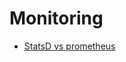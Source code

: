 # Monitoring

* [StatsD vs prometheus](https://medium.com/@yuvarajl/prometheus-vs-statsd-for-metrics-collection-3b107ab1f60d)

